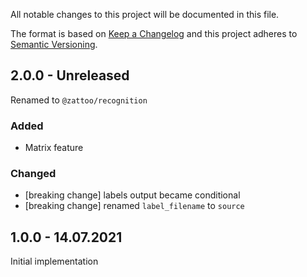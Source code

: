 All notable changes to this project will be documented in this file.

The format is based on [Keep a Changelog](http://keepachangelog.com/)
and this project adheres to [Semantic Versioning](http://semver.org/).

## 2.0.0 - Unreleased

Renamed to `@zattoo/recognition`

### Added
- Matrix feature

### Changed
- [breaking change] labels output became conditional
- [breaking change] renamed `label_filename` to `source`

## 1.0.0 - 14.07.2021

Initial implementation
